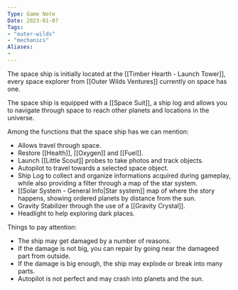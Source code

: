 ```yaml
---
Type: Game Note
Date: 2023-01-07
Tags:
- "outer-wilds"
- "mechanics"
Aliases:
- 
---
```

The space ship is initially located at the [[Timber Hearth - Launch Tower]], every space explorer from [[Outer Wilds Ventures]] currently on space has one.

The space ship is equipped with a [[Space Suit]], a ship log and allows you to navigate through space to reach other planets and locations in the universe.

Among the functions that the space ship has we can mention:
- Allows travel through space.
- Restore [[Health]], [[Oxygen]] and [[Fuel]].
- Launch [[Little Scout]] probes to take photos and track objects.
- Autopilot to travel towards a selected space object.
- Ship Log to collect and organize informations acquired during gameplay, while also providing a filter through a map of the star system.
- [[Solar System - General Info|Star system]] map of where the story happens, showing ordered planets by distance from the sun.
- Gravity Stabilizer through the use of a [[Gravity Crystal]].
- Headlight to help exploring dark places.

Things to pay attention:
- The ship may get damaged by a number of reasons.
- If the damage is not big, you can repair by going near the damageed part from outside.
- If the damage is big enough, the ship may explode or break into many parts.
- Autopilot is not perfect and may crash into planets and the sun.